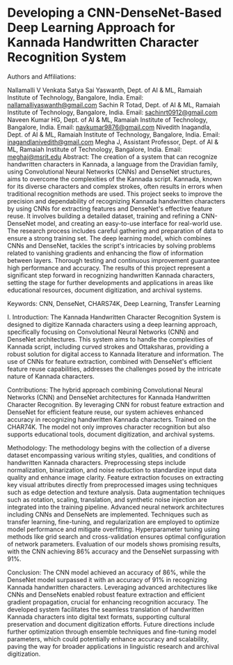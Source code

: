 
# Developing a CNN-DenseNet-Based Deep Learning Approach for Kannada Handwritten Character Recognition System

Authors and Affiliations:

Nallamalli V Venkata Satya Sai Yaswanth, Dept. of AI & ML, Ramaiah Institute of Technology, Bangalore, India. Email: nallamalliyaswanth@gmail.com Sachin R Totad, Dept. of AI & ML, Ramaiah Institute of Technology, Bangalore, India. Email: sachinrt0912@gmail.com Naveen Kumar HG, Dept. of AI & ML, Ramaiah Institute of Technology, Bangalore, India. Email: navkumar9876@gmail.com Nivedith Inagandla, Dept. of AI & ML, Ramaiah Institute of Technology, Bangalore, India. Email: inagandlanivedith@gmail.com  Megha J, Assistant Professor, Dept. of AI & ML, Ramaiah Institute of Technology, Bangalore, India. Email: meghaj@msrit.edu Abstract: The creation of a system that can recognize handwritten characters in Kannada, a language from the Dravidian family, using Convolutional Neural Networks (CNNs) and DenseNet structures, aims to overcome the complexities of the Kannada script. Kannada, known for its diverse characters and complex strokes, often results in errors when traditional recognition methods are used. This project seeks to improve the precision and dependability of recognizing Kannada handwritten characters by using CNNs for extracting features and DenseNet's effective feature reuse. It involves building a detailed dataset, training and refining a CNN-DenseNet model, and creating an easy-to-use interface for real-world use. The research process includes careful gathering and preparation of data to ensure a strong training set. The deep learning model, which combines CNNs and DenseNet, tackles the script's intricacies by solving problems related to vanishing gradients and enhancing the flow of information between layers. Thorough testing and continuous improvement guarantee high performance and accuracy. The results of this project represent a significant step forward in recognizing handwritten Kannada characters, setting the stage for further developments and applications in areas like educational resources, document digitization, and archival systems.

Keywords: CNN, DenseNet, CHARS74K, Deep Learning, Transfer Learning

I. Introduction: The Kannada Handwritten Character Recognition System is designed to digitize Kannada characters using a deep learning approach, specifically focusing on Convolutional Neural Networks (CNN) and DenseNet architectures. This system aims to handle the complexities of Kannada script, including curved strokes and Ottaksharas, providing a robust solution for digital access to Kannada literature and information. The use of CNNs for feature extraction, combined with DenseNet's efficient feature reuse capabilities, addresses the challenges posed by the intricate nature of Kannada characters.

Contributions: The hybrid approach combining Convolutional Neural Networks (CNN) and DenseNet architectures for Kannada Handwritten Character Recognition. By leveraging CNN for robust feature extraction and DenseNet for efficient feature reuse, our system achieves enhanced accuracy in recognizing handwritten Kannada characters. Trained on the CHAR74K. The model not only improves character recognition but also supports educational tools, document digitization, and archival systems.

Methodology: The methodology begins with the collection of a diverse dataset encompassing various writing styles, qualities, and conditions of handwritten Kannada characters. Preprocessing steps include normalization, binarization, and noise reduction to standardize input data quality and enhance image clarity. Feature extraction focuses on extracting key visual attributes directly from preprocessed images using techniques such as edge detection and texture analysis. Data augmentation techniques such as rotation, scaling, translation, and synthetic noise injection are integrated into the training pipeline. Advanced neural network architectures including CNNs and DenseNets are implemented. Techniques such as transfer learning, fine-tuning, and regularization are employed to optimize model performance and mitigate overfitting. Hyperparameter tuning using methods like grid search and cross-validation ensures optimal configuration of network parameters. Evaluation of our models shows promising results, with the CNN achieving 86% accuracy and the DenseNet surpassing with 91%.

Conclusion: The CNN model achieved an accuracy of 86%, while the DenseNet model surpassed it with an accuracy of 91% in recognizing Kannada handwritten characters. Leveraging advanced architectures like CNNs and DenseNets enabled robust feature extraction and efficient gradient propagation, crucial for enhancing recognition accuracy. The developed system facilitates the seamless translation of handwritten Kannada characters into digital text formats, supporting cultural preservation and document digitization efforts. Future directions include further optimization through ensemble techniques and fine-tuning model parameters, which could potentially enhance accuracy and scalability, paving the way for broader applications in linguistic research and archival digitization.
